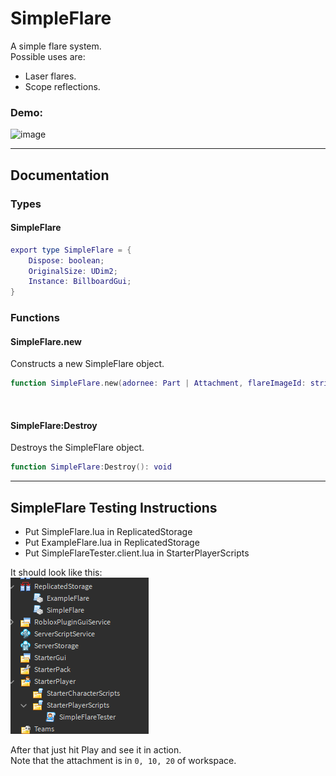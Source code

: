 # SimpleFlare
A simple flare system. <br>
Possible uses are:
- Laser flares.
- Scope reflections.

### Demo:
![image](assets/Demo.gif)

---
## Documentation <br>

### Types <br>
#### SimpleFlare
```lua
export type SimpleFlare = {
	Dispose: boolean;
	OriginalSize: UDim2;
	Instance: BillboardGui;
}
```

### Functions <br>
#### SimpleFlare.new
Constructs a new SimpleFlare object.
```lua
function SimpleFlare.new(adornee: Part | Attachment, flareImageId: string, originalSize: UDim2): SimpleFlare
```
<br>

#### SimpleFlare:Destroy
Destroys the SimpleFlare object.
```lua
function SimpleFlare:Destroy(): void
```

---
## SimpleFlare Testing Instructions
- Put SimpleFlare.lua in ReplicatedStorage
- Put ExampleFlare.lua in ReplicatedStorage
- Put SimpleFlareTester.client.lua in StarterPlayerScripts

It should look like this: <br>
![image](assets/Directories.PNG)

After that just hit Play and see it in action. <br>
Note that the attachment is in `0, 10, 20` of workspace.